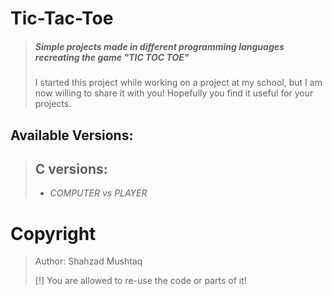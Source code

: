 # Tic-Tac-Toe
> ##### Simple projects made in different programming languages recreating the game **"TIC TOC TOE"**
> I started this project while working on a project at my school, but I am now willing to share it with you!
> Hopefully you find it useful for your projects.


## Available Versions:
> ## **C versions:**
> - *COMPUTER vs PLAYER*


# Copyright
> Author: Shahzad Mushtaq
> 
> [!] You are allowed to re-use the code or parts of it!
